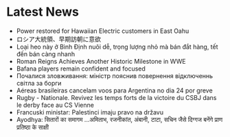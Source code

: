 # Latest News
-  Power restored for Hawaiian Electric customers in East Oahu
-  ロシア大統領、早期訪朝に意欲
-  Loại heo này ở Bình Định nuôi dễ, trọng lượng nhỏ mà bán đắt hàng, tết đến bán càng nhanh
-  Roman Reigns Achieves Another Historic Milestone in WWE
-  Bafana players remain confident and focused
-  Почалися зловживання: міністр пояснив повернення відключеннь світла за борги
-  Aéreas brasileiras cancelam voos para Argentina no dia 24 por greve
-  Rugby - Nationale. Revivez les temps forts de la victoire du CSBJ dans le derby face au CS Vienne
-  Francuski ministar: Palestinci imaju pravo na državu
-  Ayodhya: सितारों का समागम ...अमिताभ, रजनीकांत, अंबानी, टाटा, सचिन जैसे दिग्गज बनेंगे प्राण प्रतिष्ठा के साक्षी
